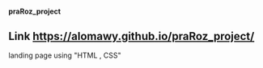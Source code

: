 #### praRoz_project


## Link https://alomawy.github.io/praRoz_project/
landing page  using "HTML , CSS"

